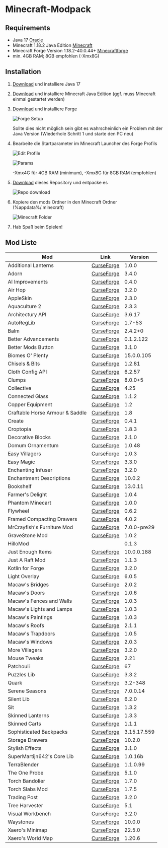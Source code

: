 # Minecraft-Modpack

## Requirements

- Java 17 [Oracle](https://www.oracle.com/java/technologies/downloads/#jdk17-windows)
- Minecraft 1.18.2 Java Edition [Minecraft](https://www.minecraft.net/de-de/download)
- Minecraft Forge Version 1.18.2-40.0.44+ [Minecraftforge](https://files.minecraftforge.net/net/minecraftforge/forge/index_1.18.2.html)
- min. 4GB RAM; 8GB empfohlen (-Xmx8G)

## Installation

1. [Download](https://www.oracle.com/java/technologies/downloads/#jdk17-windows) und installiere Java 17
2. [Download](https://www.minecraft.net/de-de/download) und installiere Minecraft Java Edition (ggf. muss Minecraft einmal gestartet werden)
3. [Download](https://files.minecraftforge.net/net/minecraftforge/forge/index_1.18.1.html) und installiere Forge

    ![Forge Setup](https://hillogames.de/forge-setup.PNG)

    Sollte dies nicht möglich sein gibt es wahrscheinlich ein Problem mit der Java Version (Wiederhole Schritt 1 und starte den PC neu)

4. Bearbeite die Startparameter im Minecraft Launcher des Forge Profils

    ![Edit Profile](https://hillogames.de/edit-profile.PNG)

    ![Params](https://hillogames.de/forge-params.PNG)

    -Xmx4G für 4GB RAM (minimum), -Xmx8G für 8GB RAM (empfohlen)

5. [Download](https://github.com/MrHillo/Minecraft-Modpack/archive/refs/heads/main.zip) dieses Repository und entpacke es

    ![Repo download](https://hillogames.de/download-git.PNG)

6. Kopiere den mods Ordner in den Minecraft Ordner (%appdata%/.minecraft)

    ![Minecraft Folder](https://hillogames.de/minecraft-folder.PNG)

7. Hab Spaß beim Spielen!

## Mod Liste

| Mod                             | Link                                                                                 | Version     |
| ------------------------------- | ------------------------------------------------------------------------------------ | ----------- |
| Additional Lanterns             | [CurseForge](https://www.curseforge.com/minecraft/mc-mods/additional-lanterns)       | 1.0.0       |
| Adorn                           | [CurseForge](https://www.curseforge.com/minecraft/mc-mods/adorn-for-forge)           | 3.4.0       |
| AI Improvements                 | [CurseForge](https://www.curseforge.com/minecraft/mc-mods/ai-improvements)           | 0.4.0       |
| Air Hop                         | [CurseForge](https://www.curseforge.com/minecraft/mc-mods/air-hop)                   | 3.2.0       |
| AppleSkin                       | [CurseForge](https://www.curseforge.com/minecraft/mc-mods/appleskin)                 | 2.3.0       |
| Aquaculture 2                   | [CurseForge](https://www.curseforge.com/minecraft/mc-mods/aquaculture)               | 2.3.3       |
| Architectury API                | [CurseForge](https://www.curseforge.com/minecraft/mc-mods/architectury-forge)        | 3.6.17      |
| AutoRegLib                      | [CurseForge](https://www.curseforge.com/minecraft/mc-mods/autoreglib)                | 1.7-53      |
| Balm                            | [CurseForge](https://www.curseforge.com/minecraft/mc-mods/balm)                      | 2.4.2+0     |
| Better Advancements             | [CurseForge](https://www.curseforge.com/minecraft/mc-mods/better-advancements)       | 0.1.2.122   |
| Better Mods Button              | [CurseForge](https://www.curseforge.com/minecraft/mc-mods/better-mods-button)        | 3.1.0       |
| Biomes O' Plenty                | [CurseForge](https://www.curseforge.com/minecraft/mc-mods/biomes-o-plenty)           | 15.0.0.105  |
| Chisels & Bits                  | [CurseForge](https://www.curseforge.com/minecraft/mc-mods/chisels-bits)              | 1.2.81      |
| Cloth Config API                | [CurseForge](https://www.curseforge.com/minecraft/mc-mods/cloth-config-forge)        | 6.2.57      |
| Clumps                          | [CurseForge](https://www.curseforge.com/minecraft/mc-mods/clumps)                    | 8.0.0+5     |
| Collective                      | [CurseForge](https://www.curseforge.com/minecraft/mc-mods/collective)                | 4.25        |
| Connected Glass                 | [CurseForge](https://www.curseforge.com/minecraft/mc-mods/connected-glass)           | 1.1.2       |
| Copper Equipment                | [CurseForge](https://www.curseforge.com/minecraft/mc-mods/copper-equipment-forge)    | 1.2         |
| Craftable Horse Armour & Saddle | [CurseForge](https://www.curseforge.com/minecraft/mc-mods/cha-s)                     | 1.8         |
| Create                          | [CurseForge](https://www.curseforge.com/minecraft/mc-mods/create)                    | 0.4.1       |
| Croptopia                       | [CurseForge](https://www.curseforge.com/minecraft/mc-mods/croptopia-fabric)          | 1.8.3       |
| Decorative Blocks               | [CurseForge](https://www.curseforge.com/minecraft/mc-mods/decorative-blocks)         | 2.1.0       |
| Domum Ornamentum                | [CurseForge](https://www.curseforge.com/minecraft/mc-mods/domum-ornamentum)          | 1.0.48      |
| Easy Villagers                  | [CurseForge](https://www.curseforge.com/minecraft/mc-mods/easy-villagers)            | 1.0.3       |
| Easy Magic                      | [CurseForge](https://www.curseforge.com/minecraft/mc-mods/easy-magic)                | 3.3.0       |
| Enchanting Infuser              | [CurseForge](https://www.curseforge.com/minecraft/mc-mods/enchanting-infuser-forge)  | 3.2.0       |
| Enchantment Descriptions        | [CurseForge](https://www.curseforge.com/minecraft/mc-mods/enchantment-descriptions)  | 10.0.2      |
| Bookshelf                       | [CurseForge](https://www.curseforge.com/minecraft/mc-mods/bookshelf)                 | 13.0.11     |
| Farmer's Delight                | [CurseForge](https://www.curseforge.com/minecraft/mc-mods/farmers-delight)           | 1.0.4       |
| Phantom Minecart                | [CurseForge](https://www.curseforge.com/minecraft/mc-mods/fix-my-minecart)           | 1.0.0       |
| Flywheel                        | [CurseForge](https://www.curseforge.com/minecraft/mc-mods/flywheel)                  | 0.6.2       |
| Framed Compacting Drawers       | [CurseForge](https://www.curseforge.com/minecraft/mc-mods/framed-compacting-drawers) | 4.0.2       |
| MrCrayfish's Furniture Mod      | [CurseForge](https://www.curseforge.com/minecraft/mc-mods/mrcrayfish-furniture-mod)  | 7.0.0-pre29 |
| GraveStone Mod                  | [CurseForge](https://www.curseforge.com/minecraft/mc-mods/gravestone-mod)            | 1.0.2       |
| HilloMod                        |                                                                                      | 0.1.3       |
| Just Enough Items               | [CurseForge](https://www.curseforge.com/minecraft/mc-mods/jei)                       | 10.0.0.188  |
| Just A Raft Mod                 | [CurseForge](https://www.curseforge.com/minecraft/mc-mods/just-a-raft-mod)           | 1.1.3       |
| Kotlin for Forge                | [CurseForge](https://www.curseforge.com/minecraft/mc-mods/kotlin-for-forge)          | 3.2.0       |
| Light Overlay                   | [CurseForge](https://www.curseforge.com/minecraft/mc-mods/light-overlay)             | 6.0.5       |
| Macaw's Bridges                 | [CurseForge](https://www.curseforge.com/minecraft/mc-mods/macaws-bridges)            | 2.0.2       |
| Macaw's Doors                   | [CurseForge](https://www.curseforge.com/minecraft/mc-mods/macaws-doors)              | 1.0.6       |
| Macaw's Fences and Walls        | [CurseForge](https://www.curseforge.com/minecraft/mc-mods/macaws-fences-and-walls)   | 1.0.3       |
| Macaw's Lights and Lamps        | [CurseForge](https://www.curseforge.com/minecraft/mc-mods/macaws-lights-and-lamps)   | 1.0.3       |
| Macaw's Paintings               | [CurseForge](https://www.curseforge.com/minecraft/mc-mods/macaws-paintings)          | 1.0.3       |
| Macaw's Roofs                   | [CurseForge](https://www.curseforge.com/minecraft/mc-mods/macaws-roofs)              | 2.1.1       |
| Macaw's Trapdoors               | [CurseForge](https://www.curseforge.com/minecraft/mc-mods/macaws-trapdoors)          | 1.0.5       |
| Macaw's Windows                 | [CurseForge](https://www.curseforge.com/minecraft/mc-mods/macaws-windows)            | 2.0.3       |
| More Villagers                  | [CurseForge](https://www.curseforge.com/minecraft/mc-mods/more-villagers)            | 3.2.0       |
| Mouse Tweaks                    | [CurseForge](https://www.curseforge.com/minecraft/mc-mods/mouse-tweaks)              | 2.21        |
| Patchouli                       | [CurseForge](https://www.curseforge.com/minecraft/mc-mods/patchouli)                 | 67          |
| Puzzles Lib                     | [CurseForge](https://www.curseforge.com/minecraft/mc-mods/puzzles-lib)               | 3.3.2       |
| Quark                           | [CurseForge](https://www.curseforge.com/minecraft/mc-mods/quark)                     | 3.2-348     |
| Serene Seasons                  | [CurseForge](https://www.curseforge.com/minecraft/mc-mods/serene-seasons)            | 7.0.0.14    |
| Silent Lib                      | [CurseForge](https://www.curseforge.com/minecraft/mc-mods/silent-lib)                | 6.2.0       |
| Sit                             | [CurseForge](https://www.curseforge.com/minecraft/mc-mods/sit)                       | 1.3.2       |
| Skinned Lanterns                | [CurseForge](https://www.curseforge.com/minecraft/mc-mods/skinned-lanterns)          | 1.3.3       |
| Skinned Carts                   | [CurseForge](https://www.curseforge.com/minecraft/mc-mods/skinned-carts)             | 1.1.1       |
| Sophisticated Backpacks         | [CurseForge](https://www.curseforge.com/minecraft/mc-mods/sophisticated-backpacks)   | 3.15.17.559 |
| Storage Drawers                 | [CurseForge](https://www.curseforge.com/minecraft/mc-mods/storage-drawers)           | 10.2.0      |
| Stylish Effects                 | [CurseForge](https://www.curseforge.com/minecraft/mc-mods/stylish-effects)           | 3.1.0       |
| SuperMartijn642's Core Lib      | [CurseForge](https://www.curseforge.com/minecraft/mc-mods/supermartijn642s-core-lib) | 1.0.16b     |
| TerraBlender                    | [CurseForge](https://www.curseforge.com/minecraft/mc-mods/terrablender)              | 1.1.0.99    |
| The One Probe                   | [CurseForge](https://www.curseforge.com/minecraft/mc-mods/the-one-probe)             | 5.1.0       |
| Torch Bandolier                 | [CurseForge](https://www.curseforge.com/minecraft/mc-mods/torch-bandolier)           | 1.7.0       |
| Torch Slabs Mod                 | [CurseForge](https://www.curseforge.com/minecraft/mc-mods/torchslabs-mod)            | 1.7.5       |
| Trading Post                    | [CurseForge](https://www.curseforge.com/minecraft/mc-mods/trading-post)              | 3.2.0       |
| Tree Harvester                  | [CurseForge](https://www.curseforge.com/minecraft/mc-mods/tree-harvester)            | 5.1         |
| Visual Workbench                | [CurseForge](https://www.curseforge.com/minecraft/mc-mods/visual-workbench)          | 3.2.0       |
| Waystones                       | [CurseForge](https://www.curseforge.com/minecraft/mc-mods/waystones)                 | 10.0.0      |
| Xaero's Minimap                 | [CurseForge](https://www.curseforge.com/minecraft/mc-mods/xaeros-minimap)            | 22.5.0      |
| Xaero's World Map               | [CurseForge](https://www.curseforge.com/minecraft/mc-mods/xaeros-world-map)          | 1.20.6      |
